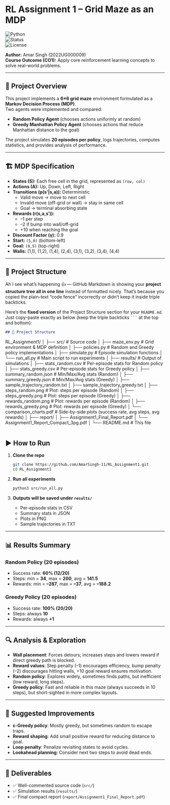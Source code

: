 
# RL Assignment 1 – Grid Maze as an MDP  

![Python](https://img.shields.io/badge/python-3.8%2B-blue.svg)  
![Status](https://img.shields.io/badge/status-completed-success.svg)  
![License](https://img.shields.io/badge/license-MIT-green.svg)  

**Author:** Amar Singh (2022UG000009)  
**Course Outcome (CO1):** Apply core reinforcement learning concepts to solve real-world problems.  

---

## 📌 Project Overview
This project implements a **6×6 grid maze** environment formulated as a **Markov Decision Process (MDP)**.  
Two agents were implemented and compared:  
- **Random Policy Agent** (chooses actions uniformly at random)  
- **Greedy Manhattan Policy Agent** (chooses actions that reduce Manhattan distance to the goal)  

The project simulates **20 episodes per policy**, logs trajectories, computes statistics, and provides analysis of performance.  

---

## 🏗️ MDP Specification
- **States (S):** Each free cell in the grid, represented as `(row, col)`  
- **Actions (A):** Up, Down, Left, Right  
- **Transitions (p(s′|s,a)):** Deterministic  
  - Valid move → move to next cell  
  - Invalid move (off-grid or wall) → stay in same cell  
  - Goal → terminal absorbing state  
- **Rewards (r(s,a,s′)):**  
  - –1 per step  
  - –2 if bump into wall/off-grid  
  - +10 when reaching the goal  
- **Discount Factor (γ):** 0.9  
- **Start:** `(5,0)` (bottom-left)  
- **Goal:** `(0,5)` (top-right)  
- **Walls:** (1,1), (1,2), (1,4), (2,4), (3,1), (3,2), (3,4), (4,4)  

---
## 📂 Project Structure
Ah I see what’s happening 👍 — GitHub Markdown is showing your **project structure tree all in one line** instead of formatted nicely. That’s because you copied the plain-text “code fence” incorrectly or didn’t keep it inside triple backticks.

Here’s the **fixed version** of the Project Structure section for your `README.md`. Just copy-paste exactly as below (keep the triple backticks ` ``` ` at the top and bottom):

```markdown
## 📂 Project Structure
```

RL\_Assignment1/
│
├── src/                  # Source code
│   ├── maze\_env.py       # Grid environment & MDP definition
│   ├── policies.py       # Random and Greedy policy implementations
│   ├── simulate.py       # Episode simulation functions
│   └── run\_all.py        # Main script to run experiments
│
├── results/              # Output of simulations
│   ├── stats\_random.csv          # Per-episode stats for Random policy
│   ├── stats\_greedy.csv          # Per-episode stats for Greedy policy
│   ├── summary\_random.json       # Min/Max/Avg stats (Random)
│   ├── summary\_greedy.json       # Min/Max/Avg stats (Greedy)
│   ├── sample\_trajectory\_random.txt
│   ├── sample\_trajectory\_greedy.txt
│   ├── steps\_random.png          # Plot: steps per episode (Random)
│   ├── steps\_greedy.png          # Plot: steps per episode (Greedy)
│   ├── rewards\_random.png        # Plot: rewards per episode (Random)
│   ├── rewards\_greedy.png        # Plot: rewards per episode (Greedy)
│   └── comparison\_charts.pdf     # Side-by-side plots (success rate, avg steps, avg rewards)
│
├── report/
│   ├── Assignment1\_Final\_Report.pdf
│   └── Assignment1\_Report\_Compact\_3pg.pdf
│
└── README.md             # This file

```
```



## ▶️ How to Run

1. **Clone the repo**
   ```bash
   git clone https://github.com/AmarSingh-11/RL_Assignment1.git
   cd RL_Assignment1


2. **Run all experiments**

   ```bash
   python3 src/run_all.py
   ```

3. **Outputs will be saved under `results/`**

   * Per-episode stats in CSV
   * Summary stats in JSON
   * Plots in PNG
   * Sample trajectories in TXT

---

## 📊 Results Summary

### Random Policy (20 episodes)

* Success rate: **60% (12/20)**
* Steps: min = **34**, max = **200**, avg = **141.5**
* Rewards: min = **–287**, max = **–37**, avg = **–188.2**

### Greedy Policy (20 episodes)

* Success rate: **100% (20/20)**
* Steps: always **10**
* Rewards: always **+1**

---

## 🔍 Analysis & Exploration

* **Wall placement**: Forces detours; increases steps and lowers reward if direct greedy path is blocked.
* **Reward values**: Step penalty (–1) encourages efficiency, bump penalty (–2) discourages hitting walls, +10 goal reward ensures motivation.
* **Random policy**: Explores widely, sometimes finds paths, but inefficient (low reward, long steps).
* **Greedy policy**: Fast and reliable in this maze (always succeeds in 10 steps), but short-sighted in more complex layouts.

---

## 🚀 Suggested Improvements

* **ε-Greedy policy**: Mostly greedy, but sometimes random to escape traps.
* **Reward shaping**: Add small positive reward for reducing distance to goal.
* **Loop penalty**: Penalize revisiting states to avoid cycles.
* **Lookahead planning**: Consider next two steps to avoid dead ends.

---

## 📑 Deliverables

* ✅ Well-commented source code (`src/`)
* ✅ Simulation results (`results/`)
* ✅ Final compact report (`report/Assignment1_Final_Report.pdf`)

